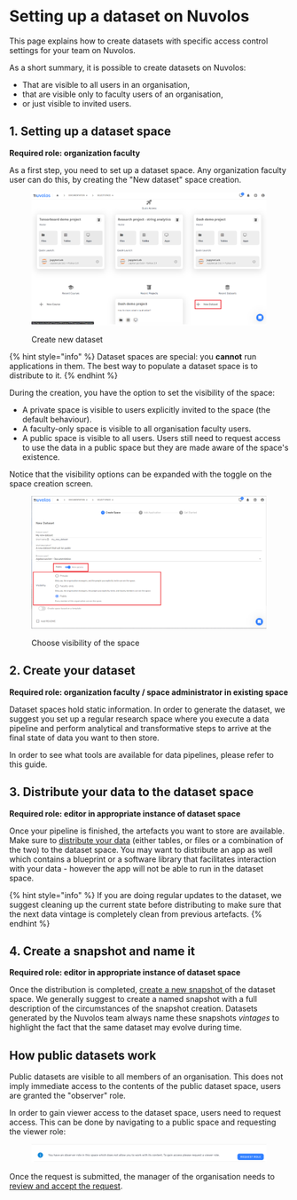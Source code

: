 # Setting up a dataset on Nuvolos

This page explains how to create datasets with specific access control settings for your team on Nuvolos.

As a short summary, it is possible to create datasets on Nuvolos:

* That are visible to all users in an organisation,
* that are visible only to faculty users of an organisation,
* or just visible to invited users.

## 1. Setting up  a dataset space

**Required role: organization faculty**

As a first step, you need to set up a dataset space. Any organization faculty user can do this, by creating the "New dataset" space creation.

<figure><img src="../../.gitbook/assets/create_dataset.png" alt=""><figcaption><p>Create new dataset</p></figcaption></figure>



{% hint style="info" %}
Dataset spaces are special: you **cannot** run applications in them. The best way to populate a dataset space is to distribute to it.
{% endhint %}

During the creation, you have the option to set the visibility of the space:

* A private space is visible to users explicitly invited to the space (the default behaviour).
* A faculty-only space is visible to all organisation faculty users.
* A public space is visible to all users. Users still need to request access to use the data in a public space but they are made aware of the space's existence.

Notice that the visibility options can be expanded with the toggle on the space creation screen.

<figure><img src="../../.gitbook/assets/space_visibility.png" alt=""><figcaption><p>Choose visibility of the space</p></figcaption></figure>

## 2. Create your dataset

**Required role: organization faculty / space administrator in existing space**

Dataset spaces hold static information. In order to generate the dataset, we suggest you set up a regular research space where you execute a data pipeline and perform analytical and transformative steps to arrive at the final state of data you want to then store.

In order to see what tools are available for data pipelines, please refer to this guide.

## 3. Distribute your data to the dataset space

**Required role: editor in appropriate instance of dataset space**

Once your pipeline is finished, the artefacts you want to store are available. Make sure to [distribute your data](../../getting-started/nuvolos-basic-concepts/distribution.md) (either tables, or files or a combination of the two) to the dataset space. You may want to distribute an app as well which contains a blueprint or a software library that facilitates interaction with your data - however the app will not be able to run in the dataset space.

{% hint style="info" %}
If you are doing regular updates to the dataset, we suggest cleaning up the current state before distributing to make sure that the next data vintage is completely clean from previous artefacts.
{% endhint %}

## 4. Create a snapshot and name it

**Required role: editor in appropriate instance of dataset space**

Once the distribution is completed, [create a new snapshot ](../../features/snapshots/create-a-snapshot.md)of the dataset space. We generally suggest to create a named snapshot with a full description of the circumstances of the snapshot creation. Datasets generated by the Nuvolos team always name these snapshots _vintages_ to highlight the fact that the same dataset may evolve during time.

## How public datasets work

Public datasets are visible to all members of an organisation. This does not imply immediate access to the contents of the public dataset space, users are granted the "observer" role.&#x20;

In order to gain viewer access to the dataset space, users need to request access. This can be done by navigating to a public space and requesting the viewer role:

<figure><img src="../../.gitbook/assets/observer.png" alt=""><figcaption></figcaption></figure>

Once the request is submitted, the manager of the organisation needs to [review and accept the request](https://docs.nuvolos.cloud/administration/organisation-management#review-requests).
